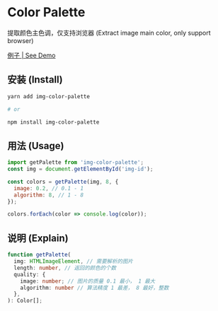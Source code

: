 # Color Palette

提取颜色主色调，仅支持浏览器 (Extract image main color, only support browser)

[例子 | See Demo](https://cwxyz007.github.io/img-color-palette/index.html)

## 安装 (Install)

```sh
yarn add img-color-palette

# or

npm install img-color-palette
```

## 用法 (Usage)

```js
import getPalette from 'img-color-palette';
const img = document.getElementById('img-id');

const colors = getPalette(img, 8, {
  image: 0.2, // 0.1 - 1
  algorithm: 8, // 1 - 8
});

colors.forEach(color => console.log(color));
```

## 说明 (Explain)

```ts
function getPalette(
  img: HTMLImageElement, // 需要解析的图片
  length: number, // 返回的颜色的个数
  quality: {
    image: number; // 图片的质量 0.1 最小， 1 最大
    algorithm: number // 算法精度 1 最差， 8 最好，整数
  },
): Color[];
```
